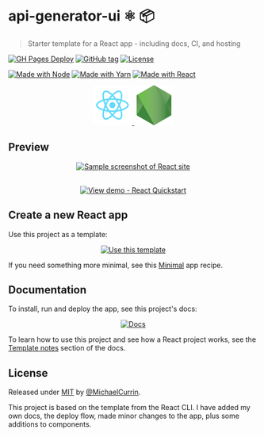 # api-generator-ui ⚛️ 📦
> Starter template for a React app - including docs, CI, and hosting

[![GH Pages Deploy](https://github.com/MichaelCurrin/react-quickstart/workflows/GH%20Pages%20Deploy/badge.svg)](https://github.com/MichaelCurrin/react-quickstart/actions?query=workflow:"GH+Pages+Deploy")
[![GitHub tag](https://img.shields.io/github/tag/MichaelCurrin/react-quickstart)](https://github.com/MichaelCurrin/react-quickstart/tags/)
[![License](https://img.shields.io/badge/License-MIT-blue)](#license "Go to License section")

[![Made with Node](https://img.shields.io/badge/Node.js->=10-blue?logo=node.js&logoColor=white)](https://nodejs.org)
[![Made with Yarn](https://img.shields.io/badge/Yarn->=1-blue?logo=yarn&logoColor=white)](https://classic.yarnpkg.com)
[![Made with React](https://img.shields.io/github/package-json/dependency-version/MichaelCurrin/react-quickstart/react?logo=react)](https://www.npmjs.com/package/react)


<div align="center">
    <a href="https://michaelcurrin.github.io/react-quickstart/" title="Go to demo app">
        <img src="https://raw.githubusercontent.com/github/explore/master/topics/react/react.png"
            alt="node icon"
            title="Node.js"
            width="80" height="80" />
        <img src="https://raw.githubusercontent.com/github/explore/master/topics/nodejs/nodejs.png"
            alt="node icon"
            title="Node.js"
            width="80" height="80" />
    </a>
</div>


## Preview

<div align="center">

<a href="https://michaelcurrin.github.io/react-quickstart/">
    <img src="/sample.png" alt="Sample screenshot of React site" title="Go to demo site" width="500" />
</a>

<br/>
<br/>

[![View demo - React Quickstart](https://img.shields.io/badge/View_demo-React_App_Quickstart-blue?style=for-the-badge)](https://michaelcurrin.github.io/react-quickstart/)

</div>


## Create a new React app

Use this project as a template:

<div align="center">

[![Use this template](https://img.shields.io/badge/Generate-Use_this_template-2ea44f?style=for-the-badge)](https://github.com/MichaelCurrin/react-quickstart/generate "Use this template")

</div>

If you need something more minimal, see this [Minimal](https://michaelcurrin.github.io/code-cookbook/recipes/javascript/packages/react/minimal.html) app recipe.


## Documentation

To install, run and deploy the app, see this project's docs:

<div align="center">

[![Docs](https://img.shields.io/badge/View-Documentation-blue?style=for-the-badge)](/docs/README.md "Go to project docs")

</div>

To learn how to use this project and see how a React project works, see the [Template notes](/docs/template-notes/) section of the docs.


## License

Released under [MIT](/LICENSE) by [@MichaelCurrin](https://github.com/MichaelCurrin).

<!-- TODO remove this line when creating a project from this template -->

This project is based on the template from the React CLI. I have added my own docs, the deploy flow, made minor changes to the app, plus some additions to components.
